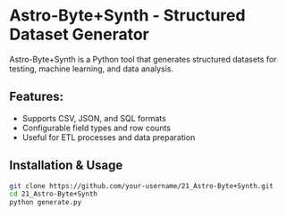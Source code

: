 # Astro-Byte+Synth - Structured Dataset Generator  

Astro-Byte+Synth is a Python tool that generates structured datasets for testing, machine learning, and data analysis.

## Features:
- Supports CSV, JSON, and SQL formats  
- Configurable field types and row counts  
- Useful for ETL processes and data preparation  

## Installation & Usage  
```bash
git clone https://github.com/your-username/21_Astro-Byte+Synth.git  
cd 21_Astro-Byte+Synth  
python generate.py  
